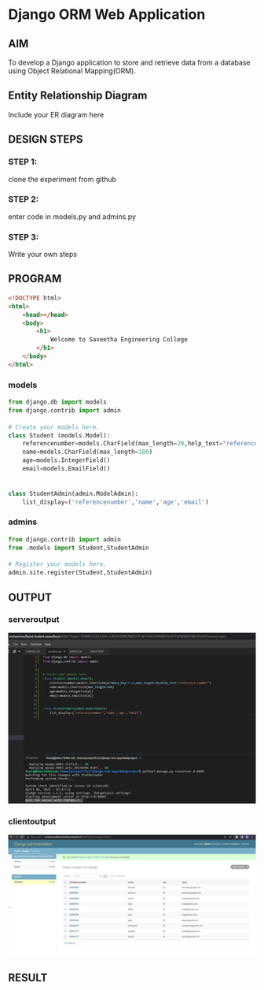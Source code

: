# Django ORM Web Application

## AIM
To develop a Django application to store and retrieve data from a database using Object Relational Mapping(ORM).

## Entity Relationship Diagram

Include your ER diagram here

## DESIGN STEPS

### STEP 1:
clone the experiment from github
### STEP 2:
enter code in models.py and admins.py
### STEP 3:

Write your own steps

## PROGRAM
```html
<!DOCTYPE html>
<html>
    <head></head>
    <body>
        <h1>
            Welcome to Saveetha Engineering College
        </h1>
    </body>
</html>


```
### models
```python
from django.db import models
from django.contrib import admin

# Create your models here.
class Student (models.Model):
    referencenumber=models.CharField(max_length=20,help_text="reference number")
    name=models.CharField(max_length=100)
    age=models.IntegerField()
    email=models.EmailField()


class StudentAdmin(admin.ModelAdmin):
    list_display=('referencenumber','name','age','email')
```
### admins
```python
from django.contrib import admin
from .models import Student,StudentAdmin

# Register your models here.
admin.site.register(Student,StudentAdmin)
```
## OUTPUT

### serveroutput
![](./so.png)
### clientoutput
![](./co.png)


## RESULT
